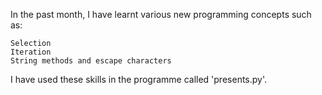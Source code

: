 In the past month, I have learnt various new programming concepts such as:

    Selection
    Iteration
    String methods and escape characters

I have used these skills in the programme called 'presents.py'.
